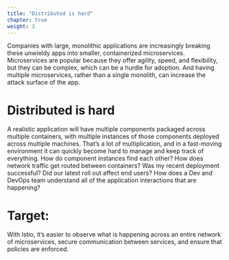 ```yaml
---
title: "Distributed is hard"
chapter: true
weight: 3
---
```


Companies with large, monolithic applications are increasingly breaking these unwieldy apps into smaller, containerized microservices. Microservices are popular because they offer agility, speed, and flexibility, but they can be complex, which can be a hurdle for adoption. And having multiple microservices, rather than a single monolith, can increase the attack surface of the app.


# Distributed is hard
A realistic application will have multiple components packaged across multiple containers, with multiple instances of those components deployed across multiple machines. That’s a lot of multiplication, and in a fast-moving environment it can quickly become hard to manage and keep track of everything. How do component instances find each other? How does network traffic get routed between containers? Was my recent deployment successful? Did our latest roll out affect end users? How does a Dev and DevOps team understand all of the application interactions that are happening?


# Target:
With Istio, it’s easier to observe what is happening across an entire network of microservices, secure communication between services, and ensure that policies are enforced.
